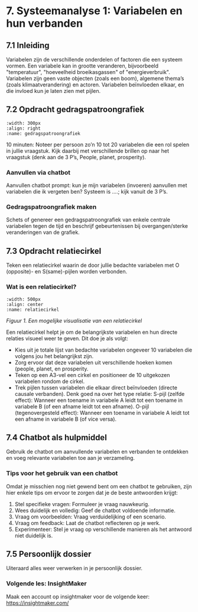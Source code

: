# 7. Systeemanalyse 1: Variabelen en hun verbanden

## 7.1 Inleiding

Variabelen zijn de verschillende onderdelen of factoren die een systeem vormen. Een variabele kan in grootte veranderen, bijvoorbeeld "temperatuur", "hoeveelheid broeikasgassen" of "energieverbruik". Variabelen zijn geen vaste objecten (zoals een boom), algemene thema’s (zoals klimaatverandering) en actoren. Variabelen beïnvloeden elkaar, en die invloed kun je laten zien met pijlen.

## 7.2 Opdracht gedragspatroongrafiek
```{figure} Plaatjes/gedragspatroon.png
:width: 300px
:align: right
:name: gedragspatroongrafiek
``` 
10 minuten: Noteer per persoon zo’n 10 tot 20 variabelen die een rol spelen in jullie vraagstuk. Kijk daarbij met verschillende brillen op naar het vraagstuk (denk aan de 3 P’s, People, planet, prosperity).
### Aanvullen via chatbot
Aanvullen chatbot prompt: kun je mijn variabelen (invoeren) aanvullen met variabelen die ik vergeten ben? Systeem is ….; kijk vanuit de 3 P’s.
### Gedragspatroongrafiek maken
Schets of genereer een gedragspatroongrafiek van enkele centrale variabelen tegen de tijd en beschrijf gebeurtenissen bij overgangen/sterke veranderingen van de grafiek.

## 7.3 Opdracht relatiecirkel
Teken een relatiecirkel waarin de door jullie bedachte variabelen met O (opposite)- en  S(same)-pijlen worden verbonden.

### Wat is een relatiecirkel?
```{figure} Plaatjes/plastic_soep_relatiecirkel.png
:width: 500px
:align: center
:name: relatiecirkel
``` 
*Figuur 1. Een mogelijke visualisatie van een relatiecirkel*  

Een relatiecirkel helpt je om de belangrijkste variabelen en hun directe relaties visueel weer te geven. Dit doe je als volgt:
- Kies uit je totale lijst van bedachte variabelen ongeveer 10 variabelen die volgens jou het belangrijkst zijn. 
- Zorg ervoor dat deze variabelen uit verschillende hoeken komen (people, planet, en prosperity.
- Teken op een A3-vel een cirkel en positioneer de 10 uitgekozen variabelen rondom de cirkel.
- Trek pijlen tussen variabelen die elkaar direct beïnvloeden (directe causale verbanden). Denk goed na over het type relatie: S-pijl (zelfde effect): Wanneer een toename in variabele A leidt tot een toename in variabele B (of een afname leidt tot een afname).
O-pijl (tegenovergesteld effect): Wanneer een toename in variabele A leidt tot een afname in variabele B (of vice versa).
## 7.4 Chatbot als hulpmiddel

Gebruik de chatbot om aanvullende variabelen en verbanden te ontdekken en voeg relevante variabelen toe aan je verzameling.
### Tips voor het gebruik van een chatbot
Omdat je misschien nog niet gewend bent om een chatbot te gebruiken, zijn hier enkele tips om ervoor te zorgen dat je de beste antwoorden krijgt:
1. Stel specifieke vragen: Formuleer je vraag nauwkeurig.
2. Wees duidelijk en volledig: Geef de chatbot voldoende informatie.
3. Vraag om voorbeelden: Vraag verduidelijking of een scenario.
4. Vraag om feedback: Laat de chatbot reflecteren op je werk.
5. Experimenteer: Stel je vraag op verschillende manieren als het antwoord niet duidelijk is.

## 7.5 Persoonlijk dossier
Uiteraard alles weer verwerken in je persoonlijk dossier.
### Volgende les: InsightMaker
Maak een account op insightmaker voor de volgende keer: https://insightmaker.com/